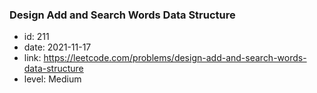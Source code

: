 ### Design Add and Search Words Data Structure

* id: 211
* date: 2021-11-17
* link: https://leetcode.com/problems/design-add-and-search-words-data-structure
* level: Medium
